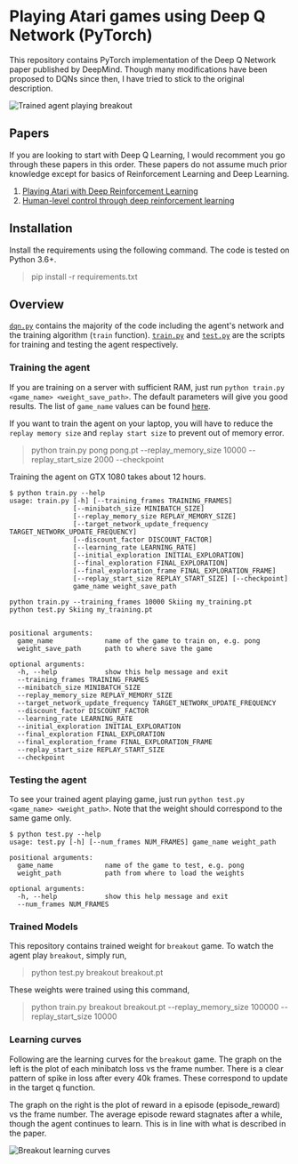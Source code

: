 # Playing Atari games using Deep Q Network (PyTorch)

This repository contains PyTorch implementation of the Deep Q Network paper published by DeepMind. Though many modifications have been proposed to DQNs since then, I have tried to stick to the original description.

![Trained agent playing breakout](./breakout_test.gif?raw=true "Trained agent playing breakout")

## Papers

If you are looking to start with Deep Q Learning, I would recomment you go through these papers in this order. These papers do not assume much prior knowledge except for basics of Reinforcement Learning and Deep Learning.

1. [Playing Atari with Deep Reinforcement Learning](https://arxiv.org/abs/1312.5602)  
2. [Human-level control through deep reinforcement learning](https://www.nature.com/articles/nature14236)  

## Installation

Install the requirements using the following command. The code is tested on Python 3.6+. 

> pip install -r requirements.txt

## Overview

[`dqn.py`](./dqn.py) contains the majority of the code including the agent's network and the training algorithm (`train` function). 
[`train.py`](./train.py) and [`test.py`](./test.py) are the scripts for training and testing the agent respectively.

### Training the agent

If you are training on a server with sufficient RAM, just run `python train.py <game_name> <weight_save_path>`. The default parameters will give you good results. The list of `game_name` values can be found [here](https://gym.openai.com/envs/#atari).

If you want to train the agent on your laptop, you will have to reduce the `replay memory size` and `replay start size` to prevent out of memory error.

> python train.py pong pong.pt --replay_memory_size 10000 --replay_start_size 2000 --checkpoint

Training the agent on GTX 1080 takes about 12 hours.

```
$ python train.py --help
usage: train.py [-h] [--training_frames TRAINING_FRAMES]
                [--minibatch_size MINIBATCH_SIZE]
                [--replay_memory_size REPLAY_MEMORY_SIZE]
                [--target_network_update_frequency TARGET_NETWORK_UPDATE_FREQUENCY]
                [--discount_factor DISCOUNT_FACTOR]
                [--learning_rate LEARNING_RATE]
                [--initial_exploration INITIAL_EXPLORATION]
                [--final_exploration FINAL_EXPLORATION]
                [--final_exploration_frame FINAL_EXPLORATION_FRAME]
                [--replay_start_size REPLAY_START_SIZE] [--checkpoint]
                game_name weight_save_path

python train.py --training_frames 10000 Skiing my_training.pt
python test.py Skiing my_training.pt


positional arguments:
  game_name             name of the game to train on, e.g. pong
  weight_save_path      path to where save the game

optional arguments:
  -h, --help            show this help message and exit
  --training_frames TRAINING_FRAMES
  --minibatch_size MINIBATCH_SIZE
  --replay_memory_size REPLAY_MEMORY_SIZE
  --target_network_update_frequency TARGET_NETWORK_UPDATE_FREQUENCY
  --discount_factor DISCOUNT_FACTOR
  --learning_rate LEARNING_RATE
  --initial_exploration INITIAL_EXPLORATION
  --final_exploration FINAL_EXPLORATION
  --final_exploration_frame FINAL_EXPLORATION_FRAME
  --replay_start_size REPLAY_START_SIZE
  --checkpoint
```

### Testing the agent

To see your trained agent playing game, just run `python test.py <game_name> <weight_path>`. Note that the weight should correspond to the same game only.

```
$ python test.py --help
usage: test.py [-h] [--num_frames NUM_FRAMES] game_name weight_path

positional arguments:
  game_name             name of the game to test, e.g. pong
  weight_path           path from where to load the weights

optional arguments:
  -h, --help            show this help message and exit
  --num_frames NUM_FRAMES
```

### Trained Models

This repository contains trained weight for `breakout` game. To watch the agent play `breakout`, simply run,

> python test.py breakout breakout.pt

These weights were trained using this command,

> python train.py breakout breakout.pt --replay_memory_size 100000 --replay_start_size 10000


### Learning curves

Following are the learning curves for the `breakout` game. The graph on the left is the plot of each minibatch loss vs the frame number. There is a clear pattern of spike in loss after every 40k frames. These correspond to update in the target q function.

The graph on the right is the plot of reward in a episode (episode_reward) vs the frame number. The average episode reward stagnates after a while, though the agent continues to learn. This is in line with what is described in the paper. 

![Breakout learning curves](./breakout_learning_graph.png?raw=true "Breakout learning curves")
